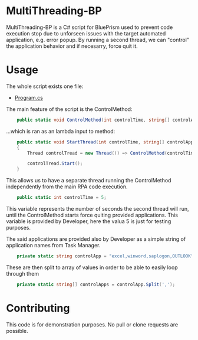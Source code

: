 # MultiThreading-BP

MultiThreading-BP is a C# script for BluePrism used to prevent code execution stop due to unforseen issues with the target automated application, e.g. error popup. By running a second thread, we can "control" the application behavior and if necesarry, force quit it.
# Usage

The whole script exists one file:
- [Program.cs](https://github.com/JurajPalusek/MultiThreading-BP/blob/main/Program.cs)

The main feature of the script is the ControlMethod:

```cs
    public static void ControlMethod(int controlTime, string[] controlApps)
```

...which is ran as an lambda input to method:

```cs
    public static void StartThread(int controlTime, string[] controlApps)
    {
        Thread controlTread = new Thread(() => ControlMethod(controlTime, controlApps));

        controlTread.Start();
    }
```

This allows us to have a separate thread running the ControlMethod independently from the main RPA code execution.

```cs
    public static int controlTime = 5;
```
This variable represents the number of seconds the second thread will run, until the ControlMethod starts force quiting provided applications. This variable is provided by Developer, here the valua 5 is just for testing purposes.

The said applications are provided also by Developer as a simple string of application names from Task Manager.

```cs
    private static string controlApp = "excel,winword,saplogon,OUTLOOK";
```

These are then split to array of values in order to be able to easily loop through them

```cs
    private static string[] controlApps = controlApp.Split(',');
```

# Contributing

This code is for demonstration purposes. No pull or clone requests are possible.